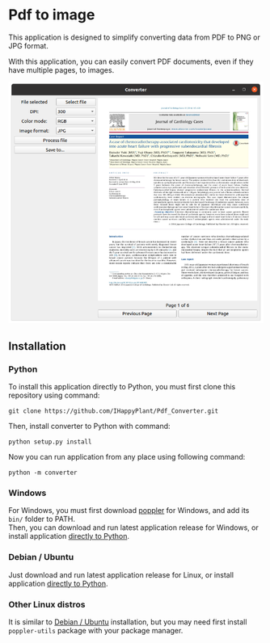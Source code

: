 # Pdf to image
This application is designed to simplify converting data from PDF to PNG or JPG 
format.  

With this application, you can easily convert PDF documents, even if they have 
multiple pages, to images.  

![PDF converter screenshot](imgs/pdf_converter_screenshot.png)

## Installation
### Python
To install this application directly to Python, you must first clone this
repository using 
command:
```commandline
git clone https://github.com/IHappyPlant/Pdf_Converter.git
```
Then, install converter to Python with command:
```commandline
python setup.py install
```
Now you can run application from any place using following command:
```commandline
python -m converter
```
### Windows
For Windows, you must first download 
[poppler](https://blog.alivate.com.au/poppler-windows/) for Windows, and add its
```bin/``` folder to PATH.  
Then, you can download and run latest application release for Windows, or 
install application [directly to Python](#python).
 
 ### Debian / Ubuntu
 Just download and run latest application release for Linux, or install
 application [directly to Python](#python).
 
 ### Other Linux distros
 It is similar to [Debian / Ubuntu](#debian--ubuntu) installation, but you may
 need first install ```poppler-utils``` package with your package manager.
 